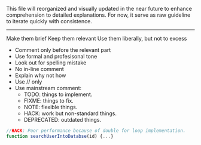 
This file will reorganized and visually updated in the near future to enhance comprehension to detailed explanations.
For now, it serve as raw guideline to iterate quickly with consistence.

---

Make them brief
Keep them relevant
Use them liberally, but not to excess

- Comment only before the relevant part
- Use formal and profesisonal tone
- Look out for spelling mistake
- No in-line comment
- Explain why not how
- Use // only
- Use mainstream comment:
    - TODO: things to implement.
    - FIXME: things to fix.
    - NOTE: flexible things.
    - HACK: work but non-standard things.
    - DEPRECATED: outdated things.

```js
//HACK: Poor performance because of double for loop implementation.
function searchUserIntoDatabse(id) {...}
```

